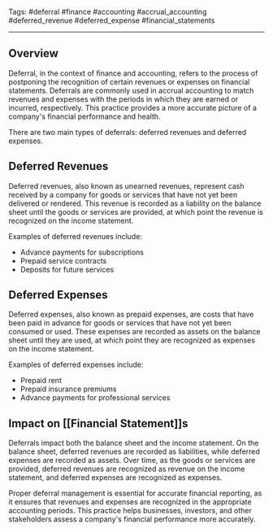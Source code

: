 Tags: #deferral #finance #accounting #accrual_accounting #deferred_revenue #deferred_expense #financial_statements

---

## Overview

Deferral, in the context of finance and accounting, refers to the process of postponing the recognition of certain revenues or expenses on financial statements. Deferrals are commonly used in accrual accounting to match revenues and expenses with the periods in which they are earned or incurred, respectively. This practice provides a more accurate picture of a company's financial performance and health.

There are two main types of deferrals: deferred revenues and deferred expenses.

## Deferred Revenues

Deferred revenues, also known as unearned revenues, represent cash received by a company for goods or services that have not yet been delivered or rendered. This revenue is recorded as a liability on the balance sheet until the goods or services are provided, at which point the revenue is recognized on the income statement.

Examples of deferred revenues include:

-   Advance payments for subscriptions
-   Prepaid service contracts
-   Deposits for future services

## Deferred Expenses

Deferred expenses, also known as prepaid expenses, are costs that have been paid in advance for goods or services that have not yet been consumed or used. These expenses are recorded as assets on the balance sheet until they are used, at which point they are recognized as expenses on the income statement.

Examples of deferred expenses include:

-   Prepaid rent
-   Prepaid insurance premiums
-   Advance payments for professional services

## Impact on [[Financial Statement]]s

Deferrals impact both the balance sheet and the income statement. On the balance sheet, deferred revenues are recorded as liabilities, while deferred expenses are recorded as assets. Over time, as the goods or services are provided, deferred revenues are recognized as revenue on the income statement, and deferred expenses are recognized as expenses.

Proper deferral management is essential for accurate financial reporting, as it ensures that revenues and expenses are recognized in the appropriate accounting periods. This practice helps businesses, investors, and other stakeholders assess a company's financial performance more accurately.